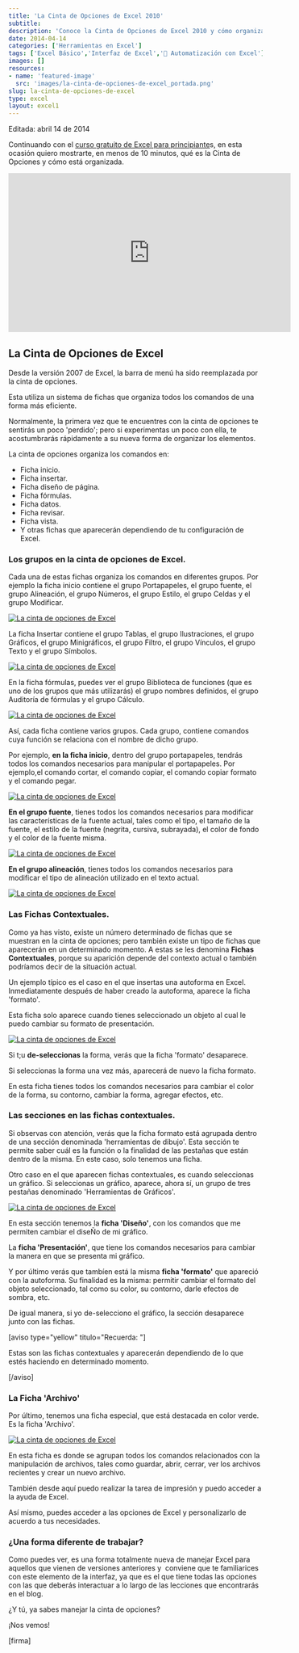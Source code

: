 ```yaml
---
title: 'La Cinta de Opciones de Excel 2010'
subtitle: 
description: 'Conoce la Cinta de Opciones de Excel 2010 y cómo organiza los comandos en fichas para facilitar su acceso. Mejora tu manejo de Excel con esta información clave.'
date: 2014-04-14
categories: ['Herramientas en Excel']
tags: ['Excel Básico','Interfaz de Excel','🤖 Automatización con Excel']
images: []
resources: 
- name: 'featured-image'
  src: 'images/la-cinta-de-opciones-de-excel_portada.png'
slug: la-cinta-de-opciones-de-excel
type: excel
layout: excel1
---
```


Editada: abril 14 de 2014

Continuando con el [curso gratuito de Excel para principiante](http://raymundoycaza.com/excel-para-principiantes/ "Excel para Principiantes")s, en esta ocasión quiero mostrarte, en menos de 10 minutos, qué es la Cinta de Opciones y cómo está organizada.

<iframe src="http://www.youtube.com/embed/TzrGwMhHLrk" height="315" width="560" allowfullscreen frameborder="0"></iframe>

## La Cinta de Opciones de Excel

Desde la versión 2007 de Excel, la barra de menú ha sido reemplazada por la cinta de opciones.

Esta utiliza un sistema de fichas que organiza todos los comandos de una forma más eficiente.

Normalmente, la primera vez que te encuentres con la cinta de opciones te sentirás un poco 'perdido'; pero si experimentas un poco con ella, te acostumbrarás rápidamente a su nueva forma de organizar los elementos.

La cinta de opciones organiza los comandos en:

- Ficha inicio.
- Ficha insertar.
- Ficha diseño de página.
- Ficha fórmulas.
- Ficha datos.
- Ficha revisar.
- Ficha vista.
- Y otras fichas que aparecerán dependiendo de tu configuración de Excel.

### Los grupos en la cinta de opciones de Excel.

Cada una de estas fichas organiza los comandos en diferentes grupos. Por ejemplo la ficha inicio contiene el grupo Portapapeles, el grupo fuente, el grupo Alineación, el grupo Números, el grupo Estilo, el grupo Celdas y el grupo Modificar.

[![La cinta de opciones de Excel](images/la-cinta-de-opciones-de-excel-000366-600x101.png)](http://raymundoycaza.com/wp-content/uploads/la-cinta-de-opciones-de-excel-000366.png)

La ficha Insertar contiene el grupo Tablas, el grupo Ilustraciones, el grupo Gráficos, el grupo Minigráficos, el grupo Filtro, el grupo Vínculos, el grupo Texto y el grupo Símbolos.

[![La cinta de opciones de Excel](images/la-cinta-de-opciones-de-excel-000367-600x112.png)](http://raymundoycaza.com/wp-content/uploads/la-cinta-de-opciones-de-excel-000367.png)

En la ficha fórmulas, puedes ver el grupo Biblioteca de funciones (que es uno de los grupos que más utilizarás) el grupo nombres definidos, el grupo Auditoría de fórmulas y el grupo Cálculo.

[![La cinta de opciones de Excel](images/la-cinta-de-opciones-de-excel-000368-600x97.png)](http://raymundoycaza.com/wp-content/uploads/la-cinta-de-opciones-de-excel-000368.png)

Así, cada ficha contiene varios grupos. Cada grupo, contiene comandos cuya función se relaciona con el nombre de dicho grupo.

Por ejemplo, **en la ficha inicio**, dentro del grupo portapapeles, tendrás todos los comandos necesarios para manipular el portapapeles. Por ejemplo,el comando cortar, el comando copiar, el comando copiar formato y el comando pegar.

[![La cinta de opciones de Excel](images/la-cinta-de-opciones-de-excel-000369.png)](http://raymundoycaza.com/wp-content/uploads/la-cinta-de-opciones-de-excel-000369.png)

**En el grupo fuente**, tienes todos los comandos necesarios para modificar las características de la fuente actual, tales como el tipo, el tamaño de la fuente, el estilo de la fuente (negrita, cursiva, subrayada), el color de fondo y el color de la fuente misma.

[![La cinta de opciones de Excel](images/la-cinta-de-opciones-de-excel-000370.png)](http://raymundoycaza.com/wp-content/uploads/la-cinta-de-opciones-de-excel-000370.png)

**En el grupo alineación**, tienes todos los comandos necesarios para modificar el tipo de alineación utilizado en el texto actual.

[![La cinta de opciones de Excel](images/la-cinta-de-opciones-de-excel-000371.png)](http://raymundoycaza.com/wp-content/uploads/la-cinta-de-opciones-de-excel-000371.png)

### Las Fichas Contextuales.

Como ya has visto, existe un número determinado de fichas que se muestran en la cinta de opciones; pero también existe un tipo de fichas que aparecerán en un determinado momento. A estas se les denomina **Fichas Contextuales**, porque su aparición depende del contexto actual o también podríamos decir de la situación actual.

Un ejemplo típico es el caso en el que insertas una autoforma en Excel. Inmediatamente después de haber creado la autoforma, aparece la ficha 'formato'.

Esta ficha solo aparece cuando tienes seleccionado un objeto al cual le puedo cambiar su formato de presentación.

[![La cinta de opciones de Excel](images/la-cinta-de-opciones-de-excel-000372-421x600.png)](http://raymundoycaza.com/wp-content/uploads/la-cinta-de-opciones-de-excel-000372.png)

Si t;u **de-seleccionas** la forma, verás que la ficha 'formato' desaparece.

Si seleccionas la forma una vez más, aparecerá de nuevo la ficha formato.

En esta ficha tienes todos los comandos necesarios para cambiar el color de la forma, su contorno, cambiar la forma, agregar efectos, etc.

### Las secciones en las fichas contextuales.

Si observas con atención, verás que la ficha formato está agrupada dentro de una sección denominada 'herramientas de dibujo'. Esta sección te permite saber cuál es la función o la finalidad de las pestañas que están dentro de la misma. En este caso, solo tenemos una ficha.

Otro caso en el que aparecen fichas contextuales, es cuando seleccionas un gráfico. Si seleccionas un gráfico, aparece, ahora sí, un grupo de tres pestañas denominado 'Herramientas de Gráficos'.

[![La cinta de opciones de Excel](images/la-cinta-de-opciones-de-excel-000373.png)](http://raymundoycaza.com/wp-content/uploads/la-cinta-de-opciones-de-excel-000373.png)

En esta sección tenemos la **ficha 'Diseño'**, con los comandos que me permiten cambiar el diseÑo de mi gráfico.

La **ficha 'Presentación'**, que tiene los comandos necesarios para cambiar la manera en que se presenta mi gráfico.

Y por último verás que tambíen está la misma **ficha 'formato'** que apareció con la autoforma. Su finalidad es la misma: permitir cambiar el formato del objeto seleccionado, tal como su color, su contorno, darle efectos de sombra, etc.

De igual manera, si yo de-selecciono el gráfico, la sección desaparece junto con las fichas.

\[aviso type="yellow" titulo="Recuerda: "\]

Estas son las fichas contextuales y aparecerán dependiendo de lo que estés haciendo en determinado momento.

\[/aviso\]

### La Ficha 'Archivo'

Por último, tenemos una ficha especial, que está destacada en color verde. Es la ficha 'Archivo'.

[![La cinta de opciones de Excel](images/la-cinta-de-opciones-de-excel-000374.png)](http://raymundoycaza.com/wp-content/uploads/la-cinta-de-opciones-de-excel-000374.png)

En esta ficha es donde se agrupan todos los comandos relacionados con la manipulación de archivos, tales como guardar, abrir, cerrar, ver los archivos recientes y crear un nuevo archivo.

También desde aquí puedo realizar la tarea de impresión y puedo acceder a la ayuda de Excel.

Así mismo, puedes acceder a las opciones de Excel y personalizarlo de acuerdo a tus necesidades.

### ¿Una forma diferente de trabajar?

Como puedes ver, es una forma totalmente nueva de manejar Excel para aquellos que vienen de versiones anteriores y  conviene que te familiarices con este elemento de la interfaz, ya que es el que tiene todas las opciones con las que deberás interactuar a lo largo de las lecciones que encontrarás en el blog.

¿Y tú, ya sabes manejar la cinta de opciones?

¡Nos vemos!

\[firma\]
